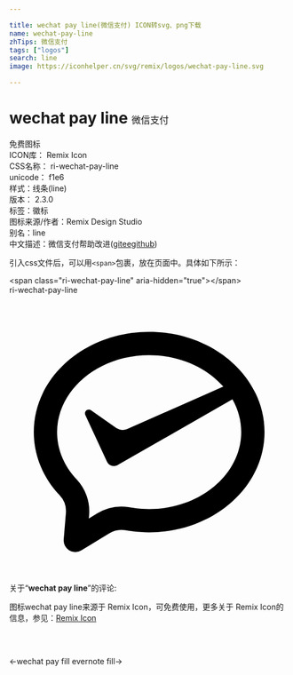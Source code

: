 ```yaml
---

title: wechat pay line(微信支付) ICON转svg、png下载
name: wechat-pay-line
zhTips: 微信支付
tags: ["logos"]
search: line
image: https://iconhelper.cn/svg/remix/logos/wechat-pay-line.svg

---
```


# wechat pay line  <small style="font-size: 60%;font-weight: 100">微信支付</small>


<div class="detail-page">
<p>
<span><span class="badge-success badge">免费图标</span> </span>
<br/>
<span>
ICON库：
<span class="badge-secondary badge">Remix Icon</span> 
</span>
<br/>
<span>
CSS名称：
<span class="badge-secondary badge">ri-wechat-pay-line</span> 
</span>
<br/>
<span>
unicode：
<span class="badge-secondary badge">f1e6</span> 
<copy-btn content='f1e6' btn-title=""></copy-btn>
<copy-btn :content='String.fromCodePoint(parseInt("f1e6", 16))' btn-title="复制U"></copy-btn>
</span><br/><span>样式：<span class="badge-light badge">线条(line)</span></span>
<br/>
<span>
版本：
<span class="badge-secondary badge">2.3.0</span> 
</span><br/><span>标签：<span class="badge-light badge"><router-link to="/tags/logos.html">徽标</router-link></span></span>
<br/>
<span>图标来源/作者：<span class="badge-light badge">Remix Design Studio</span></span> 
<br/>
<span>别名：<span class="badge-light badge">line</span></span><br/><span class="zh-detail">中文描述：<span class="badge-primary badge">微信支付</span><span class="help-link"><span>帮助改进</span>(<a href="https://gitee.com/liuwave/icon-helper/edit/master/json/remix/logos/wechat-pay-line.json" target="_blank" rel="noopener noreferrer">gitee</a><a href="https://github.com/liuwave/icon-helper/edit/master/json/remix/logos/wechat-pay-line.json" target="_blank" rel="noopener noreferrer">github</a></span>)</span><br/>
</p>
</div>
<div class="alert alert-dark">
  <i class="ri-wechat-pay-line ri-xs"></i>
  <i class="ri-wechat-pay-line ri-sm"></i>
  <i class="ri-wechat-pay-line ri-lg"></i>
  <i class="ri-wechat-pay-line ri-2x"></i>
  <i class="ri-wechat-pay-line ri-3x"></i>
  <i class="ri-wechat-pay-line ri-5x"></i>
  <i class="ri-wechat-pay-line ri-7x"></i>
</div>
<div>
  <p>引入css文件后，可以用<code>&lt;span&gt;</code>包裹，放在页面中。具体如下所示：    
  </p>
  <div class="alert alert-primary" style="font-size: 14px">
    &lt;span class="ri-wechat-pay-line" aria-hidden="true"&gt;&lt;/span&gt;
    <copy-btn content='<span class="ri-wechat-pay-line" aria-hidden="true"></span>'></copy-btn>
  </div>
  <div class="alert alert-secondary">
    <i class="ri-wechat-pay-line"
    style="font-size: 24px"
    aria-hidden="true"></i> ri-wechat-pay-line
    <copy-btn content="ri-wechat-pay-line" btn-title="复制图标名称"></copy-btn>
  </div>
</div>
<div id="svg" class="svg-wrap">
<svg xmlns="http://www.w3.org/2000/svg" viewBox="0 0 24 24">
    <g>
        <path fill="none" d="M0 0h24v24H0z"/>
        <path d="M19.145 8.993l-9.799 5.608-.07.046a.646.646 0 0 1-.3.068.655.655 0 0 1-.58-.344l-.046-.092-1.83-3.95c-.024-.046-.024-.092-.024-.138 0-.184.139-.321.324-.321.07 0 .14.023.209.069l2.155 1.515c.162.092.348.161.556.161a.937.937 0 0 0 .348-.069l8.275-3.648C16.934 6.273 14.634 5.2 12 5.2c-4.42 0-7.9 3.022-7.9 6.6 0 1.366.5 2.673 1.432 3.781.048.057.12.137.214.235a4 4 0 0 1 1.101 3.102l-.025.297.716-.436a4 4 0 0 1 2.705-.536c.212.033.386.059.52.076.406.054.82.081 1.237.081 4.42 0 7.9-3.022 7.9-6.6 0-.996-.27-1.95-.755-2.807zM6.192 21.943a1 1 0 0 1-1.526-.932l.188-2.259a2 2 0 0 0-.55-1.551A6.993 6.993 0 0 1 4 16.868C2.806 15.447 2.1 13.695 2.1 11.8c0-4.75 4.432-8.6 9.9-8.6s9.9 3.85 9.9 8.6-4.432 8.6-9.9 8.6c-.51 0-1.01-.033-1.499-.098a23.61 23.61 0 0 1-.569-.084 2 2 0 0 0-1.353.268l-2.387 1.456z"/>
    </g>
</svg>

</div>
<detail full-name='ri-wechat-pay-line'></detail>  
<div class="icon-detail__container">
<p>关于“<b>wechat pay line</b>”的评论:</p>
</div>
<Vssue title="关于“wechat pay line”的评论" />    
<div><p>图标wechat pay line来源于 Remix Icon，可免费使用，更多关于  Remix Icon的信息，参见：<a target="_blank" href="https://iconhelper.cn/remix.html">Remix Icon</a>
</p></div>

<div style="padding:2rem 0 " class="page-nav"><p class="inner"><span class="prev">←<router-link to="/icon/logos/wechat-pay-fill.html">wechat pay fill</router-link></span> <span class="next"><router-link to="/icon/logos/evernote-fill.html">evernote fill</router-link>→</span></p></div>
